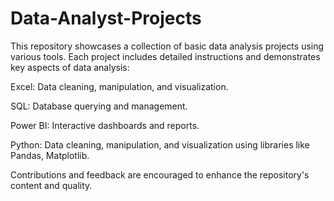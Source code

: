 # Data-Analyst-Projects
This repository showcases a collection of basic data analysis projects using various tools. Each project includes detailed instructions and demonstrates key aspects of data analysis:

Excel: Data cleaning, manipulation, and visualization.

SQL: Database querying and management.

Power BI: Interactive dashboards and reports.

Python: Data cleaning, manipulation, and visualization using libraries like Pandas, Matplotlib.

Contributions and feedback are encouraged to enhance the repository's content and quality.

